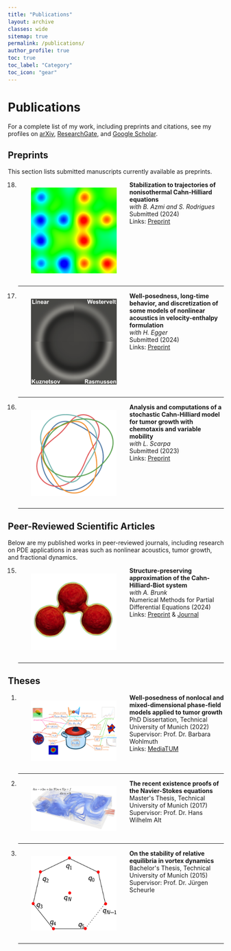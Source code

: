 ```yaml
---
title: "Publications"
layout: archive
classes: wide
sitemap: true
permalink: /publications/
author_profile: true
toc: true
toc_label: "Category"
toc_icon: "gear"
---
```


<h1>Publications</h1>

<p>For a complete list of my work, including preprints and citations, see my profiles on
    <a href="https://arxiv.org/a/fritz_m_1.html">arXiv</a>, 
    <a href="https://www.researchgate.net/profile/Marvin-Fritz">ResearchGate</a>, and 
    <a href="https://scholar.google.com/citations?user=UXscgtgAAAAJ&hl=en">Google Scholar</a>.
</p>

<h2>Preprints</h2>
<p>This section lists submitted manuscripts currently available as preprints.</p>

<ol start="18">
    <li>
        <img src="/assets/images/Actuator.png" width="200" height="auto" alt="" align="left" style="padding: 15px 30px;">
        <strong>Stabilization to trajectories of nonisothermal Cahn-Hilliard equations</strong><br>
        <em>with B. Azmi and S. Rodrigues</em><br>
        Submitted (2024)<br>
        Links: <a href="https://arxiv.org/abs/2411.04018">Preprint</a>
        <br clear="left"/>
        <hr />
    </li>
</ol>

<ol start="17">
    <li>
        <img src="/assets/images/acou.png" width="200" height="auto" alt="" align="left" style="padding: 15px 30px;">
        <strong>Well-posedness, long-time behavior, and discretization of some models of nonlinear acoustics in velocity-enthalpy formulation</strong><br>
        <em>with H. Egger</em><br>
        Submitted (2024)<br>
        Links: <a href="https://arxiv.org/abs/2409.01067">Preprint</a>
        <br clear="left"/>
        <hr />
    </li>
</ol>

<ol start="16">
    <li>
        <img src="/assets/images/Stochastic.png" width="200" height="auto" alt="" align="left" style="padding: 15px 30px;">
        <strong>Analysis and computations of a stochastic Cahn-Hilliard model for tumor growth with chemotaxis and variable mobility</strong><br>
        <em>with L. Scarpa</em><br>
        Submitted (2023)<br>
        Links: <a href="https://arxiv.org/abs/2312.06288">Preprint</a>
        <br clear="left"/>
        <hr />
    </li>
</ol>

<h2>Peer-Reviewed Scientific Articles</h2>
<p>Below are my published works in peer-reviewed journals, including research on PDE applications in areas such as nonlinear acoustics, tumor growth, and fractional dynamics.</p>

<ol start="15">
    <li>
        <img src="/assets/images/chb.png" width="200" height="auto" alt="" align="left" style="padding: 15px 30px;">
        <strong>Structure-preserving approximation of the Cahn-Hilliard-Biot system</strong><br>
        <em>with A. Brunk</em><br>
        Numerical Methods for Partial Differential Equations (2024)<br>
        Links: <a href="https://arxiv.org/abs/2407.12349">Preprint</a> & <a href="https://onlinelibrary.wiley.com/journal/10982426">Journal</a>
        <br clear="left"/>
        <hr />
    </li>
</ol>

<!-- Continue similarly for each article and image -->

<h2>Theses</h2>

<ol start="1">
    <li>
        <img src="/assets/images/phd.png" width="200" height="auto" alt="" align="left" style="padding: 15px 30px;">
        <strong>Well-posedness of nonlocal and mixed-dimensional phase-field models applied to tumor growth</strong><br>
        PhD Dissertation, Technical University of Munich (2022)<br>
        Supervisor: Prof. Dr. Barbara Wohlmuth<br>
        Links: <a href="http://mediatum.ub.tum.de/?id=1633726">MediaTUM</a>
        <br clear="left"/>
        <hr />
    </li>
    <li>
        <img src="/assets/images/navier.png" width="200" height="auto" alt="" align="left" style="padding: 15px 30px;">
        <strong>The recent existence proofs of the Navier-Stokes equations</strong><br>
        Master's Thesis, Technical University of Munich (2017)<br>
        Supervisor: Prof. Dr. Hans Wilhelm Alt<br>
        <br clear="left"/>
        <hr />
    </li>
    <li>
        <img src="/assets/images/vortex.png" width="200" height="auto" alt="" align="left" style="padding: 15px 30px;">
        <strong>On the stability of relative equilibria in vortex dynamics</strong><br>
        Bachelor's Thesis, Technical University of Munich (2015)<br>
        Supervisor: Prof. Dr. Jürgen Scheurle<br>
        <br clear="left"/>
        <hr />
    </li>
</ol>
